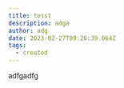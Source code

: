 ```yaml
---
title: tesst
description: adga
author: adg
date: 2023-02-27T09:26:39.064Z
tags:
  - created
---
```

a﻿dfgadfg
